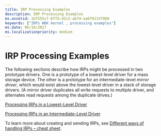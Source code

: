 ```yaml
---
title: IRP Processing Examples
description: IRP Processing Examples
ms.assetid: 1bf555c7-87fd-43c2-ab74-aa6f9133f808
keywords: ["IRPs WDK kernel , processing examples"]
ms.date: 06/16/2017
ms.localizationpriority: medium
---
```


# IRP Processing Examples





The following sections describe how IRPs might be processed in two prototype drivers. One is a prototype of a lowest-level driver for a mass storage device. The other is a prototype for an intermediate-level *mirror driver*, which would exist above the lowest-level driver in a stack of storage drivers. (A mirror driver duplicates all write requests to multiple driver, and alternates read requests among the duplicate drives.)

[Processing IRPs in a Lowest-Level Driver](processing-irps-in-a-lowest-level-driver.md)

[Processing IRPs in an Intermediate-Level Driver](processing-irps-in-an-intermediate-level-driver.md)

To learn more about creating and sending IRPs, see [Different ways of handling IRPs – cheat sheet](https://go.microsoft.com/fwlink/?linkid=834615).


